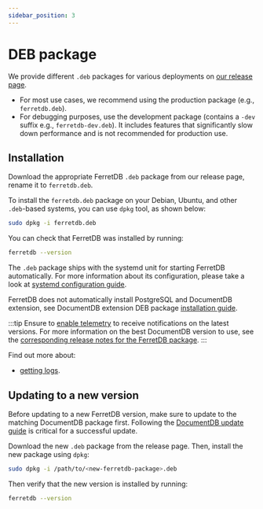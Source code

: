 ```yaml
---
sidebar_position: 3
---
```


# DEB package

We provide different `.deb` packages for various deployments on [our release page](https://github.com/FerretDB/FerretDB/releases/).

- For most use cases, we recommend using the production package (e.g., `ferretdb.deb`).
- For debugging purposes, use the development package (contains a `-dev` suffix e.g., `ferretdb-dev.deb`).
  It includes features that significantly slow down performance and is not recommended for production use.

## Installation

Download the appropriate FerretDB `.deb` package from our release page,
rename it to `ferretdb.deb`.

To install the `ferretdb.deb` package on your Debian, Ubuntu, and other `.deb`-based systems,
you can use `dpkg` tool, as shown below:

```sh
sudo dpkg -i ferretdb.deb
```

You can check that FerretDB was installed by running:

```sh
ferretdb --version
```

The `.deb` package ships with the systemd unit for starting FerretDB automatically.
For more information about its configuration, please take a look at [systemd configuration guide](systemd.md).

FerretDB does not automatically install PostgreSQL and DocumentDB extension,
see DocumentDB extension DEB package [installation guide](../documentdb/deb.md).

:::tip
Ensure to [enable telemetry](../../telemetry.md) to receive notifications on the latest versions.
For more information on the best DocumentDB version to use, see the [corresponding release notes for the FerretDB package](https://github.com/FerretDB/FerretDB/releases/).
:::

Find out more about:

- [getting logs](../../configuration/observability.md#logging).

## Updating to a new version

Before updating to a new FerretDB version, make sure to update to the matching DocumentDB package first.
Following the [DocumentDB update guide](../documentdb/docker.md#updating-to-a-new-version) is critical for a successful update.

Download the new `.deb` package from the release page.
Then, install the new package using `dpkg`:

```sh
sudo dpkg -i /path/to/<new-ferretdb-package>.deb
```

Then verify that the new version is installed by running:

```sh
ferretdb --version
```
